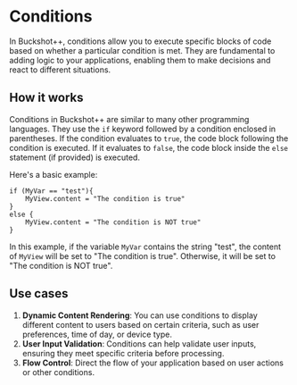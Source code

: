 # Conditions

In Buckshot++, conditions allow you to execute specific blocks of code based on whether a particular condition is met. They are fundamental to adding logic to your applications, enabling them to make decisions and react to different situations.

## How it works

Conditions in Buckshot++ are similar to many other programming languages. They use the `if` keyword followed by a condition enclosed in parentheses. If the condition evaluates to `true`, the code block following the condition is executed. If it evaluates to `false`, the code block inside the `else` statement (if provided) is executed.

Here's a basic example:

```
if (MyVar == "test"){
    MyView.content = "The condition is true"
}
else {
    MyView.content = "The condition is NOT true"
}
```

In this example, if the variable `MyVar` contains the string "test", the content of `MyView` will be set to "The condition is true". Otherwise, it will be set to "The condition is NOT true".

## Use cases

1. **Dynamic Content Rendering**: You can use conditions to display different content to users based on certain criteria, such as user preferences, time of day, or device type.
2. **User Input Validation**: Conditions can help validate user inputs, ensuring they meet specific criteria before processing.
3. **Flow Control**: Direct the flow of your application based on user actions or other conditions.
